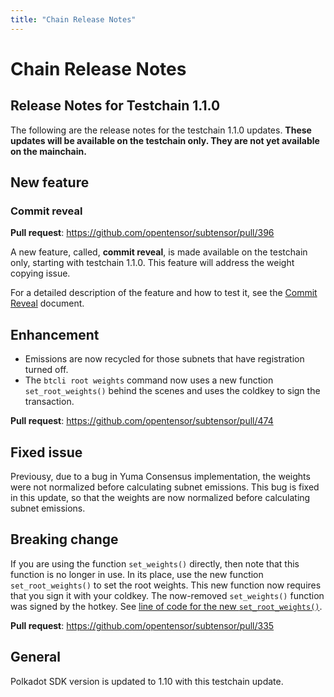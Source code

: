 ```yaml
---
title: "Chain Release Notes"
---
```


# Chain Release Notes

## Release Notes for Testchain 1.1.0

The following are the release notes for the testchain 1.1.0 updates. **These updates will be available on the testchain only. They are not yet available on the mainchain.**

## New feature

### Commit reveal

**Pull request**: https://github.com/opentensor/subtensor/pull/396

A new feature, called, **commit reveal**, is made available on the testchain only, starting with testchain 1.1.0. This feature will address the weight copying issue. 

For a detailed description of the feature and how to test it, see the [Commit Reveal](./subnets/commit-reveal.md) document. 

## Enhancement

- Emissions are now recycled for those subnets that have registration turned off. 
- The `btcli root weights` command now uses a new function `set_root_weights()` behind the scenes and uses the coldkey to sign the transaction. 

**Pull request**: https://github.com/opentensor/subtensor/pull/474

## Fixed issue

Previousy, due to a bug in Yuma Consensus implementation, the weights were not normalized before calculating subnet emissions. This bug is fixed in this update, so that the weights are now normalized before calculating subnet emissions.

## Breaking change

If you are using the function `set_weights()` directly, then note that this function is no longer in use. In its place, use the new function `set_root_weights()` to set the root weights. This new function now requires that you sign it with your coldkey. The now-removed `set_weights()` function was signed by the hotkey. See [line of code for the new `set_root_weights()`](https://github.com/opentensor/subtensor/blob/development/pallets/subtensor/src/root.rs#L585). 

**Pull request**: https://github.com/opentensor/subtensor/pull/335

## General

Polkadot SDK version is updated to 1.10 with this testchain update.
